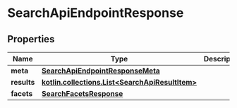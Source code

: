 
# SearchApiEndpointResponse

## Properties
Name | Type | Description | Notes
------------ | ------------- | ------------- | -------------
**meta** | [**SearchApiEndpointResponseMeta**](git/workplace-search-kotlin/openapi-generator/docs/SearchApiEndpointResponseMeta.md) |  | 
**results** | [**kotlin.collections.List&lt;SearchApiResultItem&gt;**](git/workplace-search-kotlin/openapi-generator/docs/SearchApiResultItem.md) |  | 
**facets** | [**SearchFacetsResponse**](git/workplace-search-kotlin/openapi-generator/docs/SearchFacetsResponse.md) |  |  [optional]



